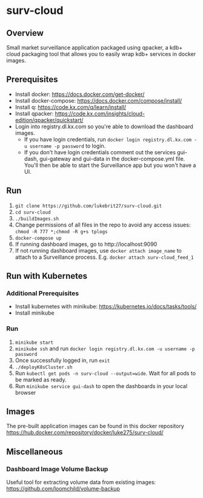# surv-cloud

## Overview
Small market surveillance application packaged using qpacker, a kdb+ cloud packaging tool that allows you to easily wrap kdb+ services in docker images.

## Prerequisites
- Install docker: https://docs.docker.com/get-docker/
- Install docker-compose: https://docs.docker.com/compose/install/
- Install q: https://code.kx.com/q/learn/install/
- Install qpacker: https://code.kx.com/insights/cloud-edition/qpacker/quickstart/
- Login into registry.dl.kx.com so you're able to download the dashboard images. 
  - If you have login credentials, run `docker login registry.dl.kx.com -u username -p password` to login.
  - If you don't have login credentials comment out the services gui-dash, gui-gateway and gui-data in the docker-compose.yml file. You'll then be able to start the Surveillance app but you won't have a UI.

## Run
1. `git clone https://github.com/lukebrit27/surv-cloud.git`
2. `cd surv-cloud`
3. `./buildImages.sh`
4. Change permissions of all files in the repo to avoid any access issues: `chmod -R 777 *;chmod -R g+s tplogs`
5. `docker-compose up`
6. If running dashboard images, go to http://localhost:9090
7. If not running dashboard images, use `docker attach image_name` to attach to a Surveillance process. E.g. `docker attach surv-cloud_feed_1` 

## Run with Kubernetes
### Additional Prerequisites
- Install kubernetes with minikube: https://kubernetes.io/docs/tasks/tools/ 
- Install minikube

### Run
1. `minikube start`
2. `minikube ssh` and run `docker login registry.dl.kx.com -u username -p password`
3. Once successfully logged in, run `exit`
4. `./deployK8sCluster.sh`
5. Run `kubectl get pods -n surv-cloud --output=wide`. Wait for all pods to be marked as ready.
6. Run `minikube service gui-dash` to open the dashboards in your local browser

## Images
The pre-built application images can be found in this docker repository https://hub.docker.com/repository/docker/luke275/surv-cloud/

## Miscellaneous

### Dashboard Image Volume Backup
Useful tool for extracting volume data from existing images: https://github.com/loomchild/volume-backup
